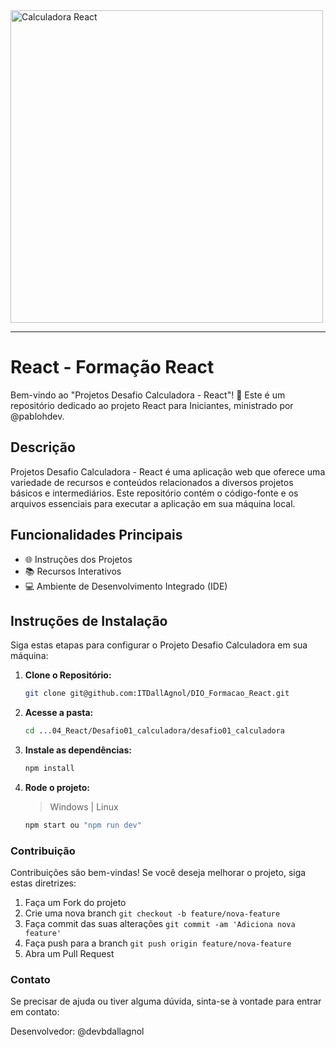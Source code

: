 <img src="img/calculadora_react.png" width="500px" alt="Calculadora React">

<hr>

# React - Formação React

Bem-vindo ao "Projetos Desafio Calculadora - React"! 🚀 Este é um repositório dedicado ao projeto React para Iniciantes, ministrado por @pablohdev.

## Descrição

Projetos Desafio Calculadora - React é uma aplicação web que oferece uma variedade de recursos e conteúdos relacionados a diversos projetos básicos e intermediários. Este repositório contém o código-fonte e os arquivos essenciais para executar a aplicação em sua máquina local.

## Funcionalidades Principais

- 🌐 Instruções dos Projetos
- 📚 Recursos Interativos
- 💻 Ambiente de Desenvolvimento Integrado (IDE)

## Instruções de Instalação

Siga estas etapas para configurar o Projeto Desafio Calculadora em sua máquina:

1. **Clone o Repositório:**

   ```bash
   git clone git@github.com:ITDallAgnol/DIO_Formacao_React.git
   ```

2. **Acesse a pasta:**

   ```bash
   cd ...04_React/Desafio01_calculadora/desafio01_calculadora
   ```

3. **Instale as dependências:**

   ```bash
   npm install
   ```
   
4. **Rode o projeto:**
    > Windows | Linux

   ```bash
   npm start ou "npm run dev"
   ```


### Contribuição

Contribuições são bem-vindas! Se você deseja melhorar o projeto, siga estas diretrizes:

1. Faça um Fork do projeto
2. Crie uma nova branch `git checkout -b feature/nova-feature`
3. Faça commit das suas alterações `git commit -am 'Adiciona nova feature'`
4. Faça push para a branch `git push origin feature/nova-feature`
5. Abra um Pull Request

### Contato

Se precisar de ajuda ou tiver alguma dúvida, sinta-se à vontade para entrar em contato:

Desenvolvedor: @devbdallagnol